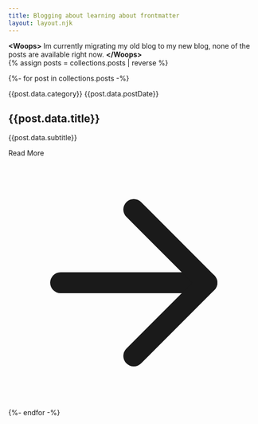 ```yaml
---
title: Blogging about learning about frontmatter
layout: layout.njk
---
```

<div class="bg-red-100 border border-red-400 text-red-700 text-center px-4 py-3 rounded relative" role="alert">
  <strong class="font-bold">&lt;Woops&gt;</strong>
  <span class="block sm:inline">Im currently migrating my old blog to my new blog, none of the posts are available right now.</span>
  <strong class="font-bold">&lt;&#47;Woops&gt</strong>
</div>
{% assign posts = collections.posts | reverse %}

{%- for post in collections.posts -%}
      <div class="py-8 flex border-t-2 border-gray-200 flex-wrap md:flex-no-wrap">
        <div class="md:w-64 md:mb-0 mb-6 flex-shrink-0 flex flex-col">
          <span class="tracking-widest font-medium title-font text-gray-900">{{post.data.category}}</span>
          <span class="mt-1 text-gray-500 text-sm">{{post.data.postDate}}</span>
        </div>
        <div class="md:flex-grow">
          <h2 class="text-2xl font-medium text-gray-900 title-font mb-2">{{post.data.title}}</h2>
          <p class="leading-relaxed">{{post.data.subtitle}}</p>
          <a class="text-teal-500 inline-flex items-center mt-4">Read More
            <svg class="w-4 h-4 ml-2" viewBox="0 0 24 24" stroke="currentColor" stroke-width="2" fill="none" stroke-linecap="round" stroke-linejoin="round">
              <path d="M5 12h14"></path>
              <path d="M12 5l7 7-7 7"></path>
            </svg>
          </a>
        </div>
      </div>
{%- endfor -%}
